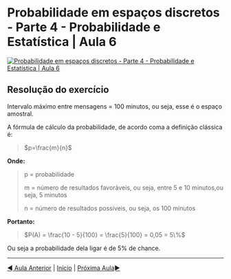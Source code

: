 # Probabilidade em espaços discretos - Parte 4 - Probabilidade e Estatística | Aula 6

[![Probabilidade em espaços discretos - Parte 4 - Probabilidade e Estatística | Aula 6](https://img.youtube.com/vi/ilDH2Ut_NZc/0.jpg)](https://www.youtube.com/watch?v=ilDH2Ut_NZc)

## Resolução do exercício

Intervalo máximo entre mensagens = 100 minutos, ou seja, esse é o espaço amostral.

A fórmula de cálculo da probabilidade, de acordo coma a definição clássica é:

> $p=\frac{m}{n}$

**Onde:**
> p = probabilidade
>
> m = número de resultados favoráveis, ou seja, entre 5 e 10 minutos,ou seja, 5 minutos
>
> n = número de resultados possíveis, ou seja, os 100 minutos

**Portanto:**

>$P(A) = \frac{10 - 5}{100} = \frac{5}{100} = 0,05 = 5\%$

Ou seja a probabilidade dela ligar é de 5% de chance.

---
[&#9668; Aula Anterior](aula-05.md) | [Início](README.md) | [Próxima Aula&#9658;](aula-07.md)
